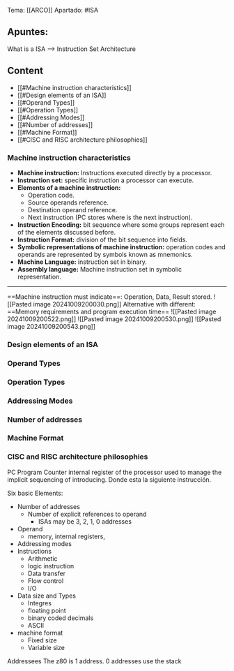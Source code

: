 Tema: [[ARCO]]
Apartado: #ISA

## Apuntes:

What is a ISA --> Instruction Set Architecture

## Content
- [[#Machine instruction characteristics]]
- [[#Design elements of an ISA]]
- [[#Operand Types]]
- [[#Operation Types]]
- [[#Addressing Modes]]
- [[#Number of addresses]]
- [[#Machine Format]]
- [[#CISC and RISC architecture philosophies]]

### Machine instruction characteristics

- **Machine instruction:** Instructions executed directly by a processor.
- **Instruction set:** specific instruction a processor can execute.
- **Elements of a machine instruction:**
	- Operation code.
	- Source operands reference.
	- Destination operand reference.
	- Next instruction (PC stores where is the next instruction).
- **Instruction Encoding:** bit sequence where some groups represent each of the elements discussed before.
- **Instruction Format:** division of the bit sequence into fields.
- **Symbolic representations of machine instruction:** operation codes and operands are represented by symbols known as mnemonics.
- **Machine Language:** instruction set in binary.
- **Assembly language:** Machine instruction set in symbolic representation.
---
==Machine instruction must indicate==: Operation, Data, Result stored.
![[Pasted image 20241009200030.png]]
Alternative with different: ==Memory requirements and program execution time==
![[Pasted image 20241009200522.png]]
![[Pasted image 20241009200530.png]]
![[Pasted image 20241009200543.png]]

### Design elements of an ISA
### Operand Types
### Operation Types
### Addressing Modes
### Number of addresses
### Machine Format
### CISC and RISC architecture philosophies

PC Program Counter internal register of the processor used to manage the implicit sequencing of introducing.
Donde esta la siguiente instrucción.

Six basic Elements:
- Number of addresses 
	- Number of explicit references to operand
		- ISAs may be 3, 2, 1, 0 addresses
- Operand
	- memory, internal registers, 
- Addressing modes
- Instructions 
	- Arithmetic 
	- logic instruction
	- Data transfer
	- Flow control
	- I/O
- Data size and Types
	- Integres 
	- floating point
	- binary coded decimals
	- ASCII
-  machine format
	- Fixed size
	- Variable size

Addressees
	The z80 is 1 address.
	0 addresses use the stack 
	